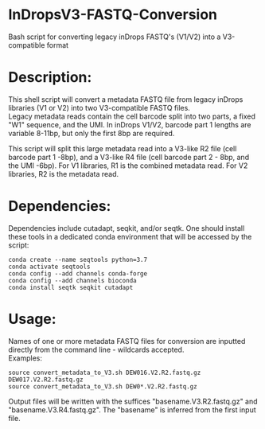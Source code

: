 # InDropsV3-FASTQ-Conversion
Bash script for converting legacy inDrops FASTQ's (V1/V2) into a V3-compatible format 

# Description:
This shell script will convert a metadata FASTQ file from legacy inDrops libraries (V1 or V2) into two V3-compatible FASTQ files.  
Legacy metadata reads contain the cell barcode split into two parts, a fixed "W1" sequence, and the UMI. In inDrops V1/V2, barcode part 1 lengths are variable 8-11bp, 
but only the first 8bp are required.

This script will split this large metadata read into a V3-like R2 file (cell barcode part 1 -8bp), and a V3-like R4 file (cell barcode part 2 - 8bp, and the UMI -6bp).
For V1 libraries, R1 is the combined metadata read. For V2 libraries, R2 is the metadata read.
 
# Dependencies:
Dependencies include cutadapt, seqkit, and/or seqtk. One should install these tools in a dedicated conda environment that will be accessed by the script:
```
conda create --name seqtools python=3.7
conda activate seqtools
conda config --add channels conda-forge
conda config --add channels bioconda
conda install seqtk seqkit cutadapt
```

# Usage:
Names of one or more metadata FASTQ files for conversion are inputted directly from the command line - wildcards accepted.  
Examples: 
```
source convert_metadata_to_V3.sh DEW016.V2.R2.fastq.gz DEW017.V2.R2.fastq.gz
source convert_metadata_to_V3.sh DEW0*.V2.R2.fastq.gz
```
Output files will be written with the suffices "basename.V3.R2.fastq.gz" and "basename.V3.R4.fastq.gz". The "basename" is inferred from the first input file.